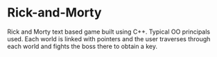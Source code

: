 # Rick-and-Morty
Rick and Morty text based game built using C++. Typical OO principals used. Each world is linked with pointers and the user traverses through each world and fights the boss there to obtain a key. 
